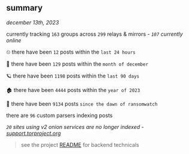 
## summary
_december 13th, 2023_

currently tracking `163` groups across `299` relays & mirrors - _`107` currently online_

⏲ there have been `12` posts within the `last 24 hours`

🦈 there have been `129` posts within the `month of december`

🪐 there have been `1198` posts within the `last 90 days`

🏚 there have been `4444` posts within the `year of 2023`

🦕 there have been `9134` posts `since the dawn of ransomwatch`

there are `96` custom parsers indexing posts

_`20` sites using v2 onion services are no longer indexed - [support.torproject.org](https://support.torproject.org/onionservices/v2-deprecation/)_

> see the project [README](https://github.com/joshhighet/ransomwatch#ransomwatch--) for backend technicals
